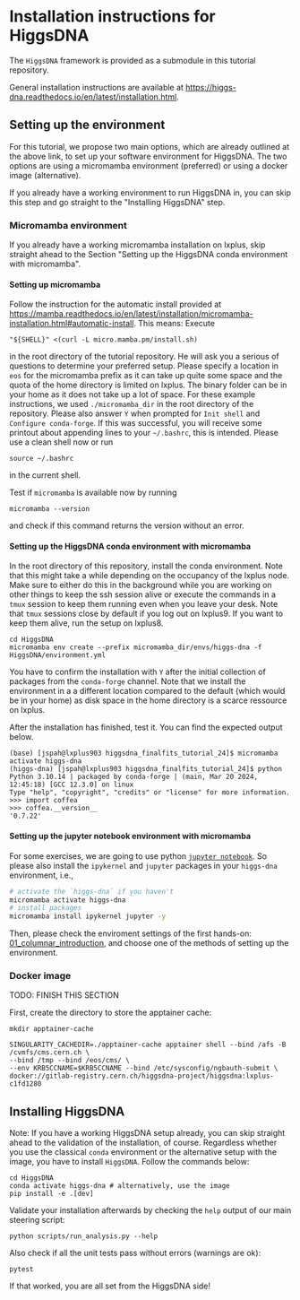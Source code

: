 # Installation instructions for HiggsDNA

The `HiggsDNA` framework is provided as a submodule in this tutorial repository.

General installation instructions are available at https://higgs-dna.readthedocs.io/en/latest/installation.html.

## Setting up the environment

For this tutorial, we propose two main options, which are already outlined at the above link, to set up your software environment for HiggsDNA.
The two options are using a micromamba environment (preferred) or using a docker image (alternative).

If you already have a working environment to run HiggsDNA in, you can skip this step and go straight to the "Installing HiggsDNA" step.

### Micromamba environment

If you already have a working micromamba installation on lxplus, skip straight ahead to the Section "Setting up the HiggsDNA conda environment with micromamba".

#### Setting up micromamba

<add motivation for micromamba compared to conda>

Follow the instruction for the automatic install provided at https://mamba.readthedocs.io/en/latest/installation/micromamba-installation.html#automatic-install.
This means: Execute

```
"${SHELL}" <(curl -L micro.mamba.pm/install.sh)
```

in the root directory of the tutorial repository.
He will ask you a serious of questions to determine your preferred setup.
Please specify a location in `eos` for the micromamba prefix as it can take up quite some space and the quota of the home directory is limited on lxplus.
The binary folder can be in your home as it does not take up a lot of space.
For these example instructions, we used `./micromamba_dir` in the root directory of the repository.
Please also answer `Y` when prompted for `Init shell` and `Configure conda-forge`.
If this was successful, you will receive some printout about appending lines to your `~/.bashrc`, this is intended. Please use a clean shell now or run

```
source ~/.bashrc
```

in the current shell.

Test if `micromamba` is available now by running

```
micromamba --version
```

and check if this command returns the version without an error.

#### Setting up the HiggsDNA conda environment with micromamba

In the root directory of this repository, install the conda environment.
Note that this might take a while depending on the occupancy of the lxplus node.
Make sure to either do this in the background while you are working on other things to keep the ssh session alive or execute the commands in a `tmux` session to keep them running even when you leave your desk.
Note that `tmux` sessions close by default if you log out on lxplus9.
If you want to keep them alive, run the setup on lxplus8.

```
cd HiggsDNA
micromamba env create --prefix micromamba_dir/envs/higgs-dna -f HiggsDNA/environment.yml
```

You have to confirm the installation with `Y` after the initial collection of packages from the `conda-forge` channel.
Note that we install the environment in a a different location compared to the default (which would be in your home) as disk space in the home directory is a scarce ressource on lxplus. 

After the installation has finished, test it. You can find the expected output below.
```
(base) [jspah@lxplus903 higgsdna_finalfits_tutorial_24]$ micromamba activate higgs-dna 
(higgs-dna) [jspah@lxplus903 higgsdna_finalfits_tutorial_24]$ python
Python 3.10.14 | packaged by conda-forge | (main, Mar 20 2024, 12:45:18) [GCC 12.3.0] on linux
Type "help", "copyright", "credits" or "license" for more information.
>>> import coffea
>>> coffea.__version__
'0.7.22'
```

#### Setting up the jupyter notebook environment with micromamba

For some exercises, we are going to use python [`jupyter notebook`](https://jupyter.org/). So please also install the `ipykernel` and `jupyter` packages in your `higgs-dna` environment, i.e.,

```bash
# activate the `higgs-dna` if you haven't
micromamba activate higgs-dna
# install packages
micromamba install ipykernel jupyter -y
```

Then, please check the enviroment settings of the first hands-on: [01_columnar_introduction](01_columnar_introduction/README.md), and choose one of the methods of setting up the environment.

### Docker image

TODO: FINISH THIS SECTION

First, create the directory to store the apptainer cache:

```
mkdir apptainer-cache
```

```
SINGULARITY_CACHEDIR=./apptainer-cache apptainer shell --bind /afs -B /cvmfs/cms.cern.ch \
--bind /tmp --bind /eos/cms/ \
--env KRB5CCNAME=$KRB5CCNAME --bind /etc/sysconfig/ngbauth-submit \
docker://gitlab-registry.cern.ch/higgsdna-project/higgsdna:lxplus-c1fd1280
```

## Installing HiggsDNA

Note: If you have a working HiggsDNA setup already, you can skip straight ahead to the validation of the installation, of course.
Regardless whether you use the classical `conda` environment or the alternative setup with the image, you have to install `HiggsDNA`. Follow the commands below:

```
cd HiggsDNA
conda activate higgs-dna # alternatively, use the image
pip install -e .[dev]
```

Validate your installation afterwards by checking the `help` output of our main steering script:

```
python scripts/run_analysis.py --help
````

Also check if all the unit tests pass without errors (warnings are ok):

```
pytest
```

If that worked, you are all set from the HiggsDNA side!